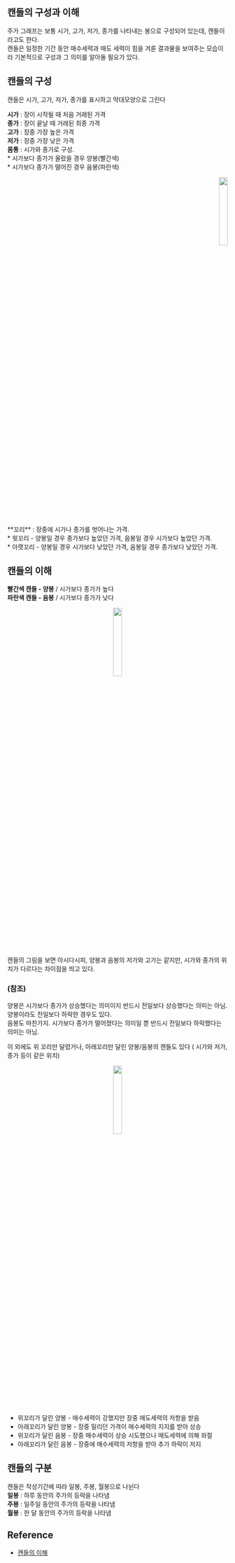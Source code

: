 ## 캔들의 구성과 이해

주가 그래프는 보통 시가, 고가, 저가, 종가를 나타내는 봉으로 구성되어 있는데, 캔들이라고도 한다. <br />
캔들은 일정한 기간 동안 매수세력과 매도 세력이 힘을 겨룬 결과물을 보여주는 모습이라 기본적으로 구성과 그 의미를 알아둘 필요가 있다. <br />

## 캔들의 구성

캔들은 시가, 고가, 저가, 종가를 표시하고 막대모양으로 그린다

**시가** : 장이 시작될 때 처음 거래된 가격 <br />
**종가** : 장이 끝날 때 거래된 최종 가격 <br />
**고가** : 장중 가장 높은 가격 <br />
**저가** : 장중 가장 낮은 가격 <br />
**몸통** : 시가와 종가로 구성. <br />
          * 시가보다 종가가 올랐을 경우 양봉(빨간색) <br />
          * 시가보다 종가가 떨어진 경우 음봉(파란색) <br />
<p align = "right"> <img src = "https://t1.daumcdn.net/cfile/tistory/2223A34B579736F531" width = 20%> </img></p>
**꼬리** : 장중에 시가나 종가를 벗어나는 가격. <br />
  * 윗꼬리 - 양봉일 경우 종가보다 높았던 가격, 음봉일 경우 시가보다 높았던 가격.<br /> 
  * 아랫꼬리 - 양봉일 경우 시가보다 낮았던 가격, 음봉일 경우 종가보다 낮았던 가격.<br />

## 캔들의 이해
**빨간색 캔들 - 양봉** / 시가보다 종가가 높다 <br />
**파란색 캔들 - 음봉** / 시가보다 종가가 낮다 <br />
<p align = "center"> <img src = "https://t1.daumcdn.net/cfile/tistory/2743A74B579736F611" width = 20%> </img></p>

캔들의 그림을 보면 아시다시피, 양봉과 음봉의 저가와 고가는 같지만, 시가와 종가의 위치가 다르다는 차이점을 띄고 있다. <br />

### (참조)
양봉은 시가보다 종가가 상승했다는 의미이지 반드시 전일보다 상승했다는 의미는 아님. <br />
양봉이라도 전일보다 하락한 경우도 있다. <br />
음봉도 마찬가지. 시가보다 종가가 떨어졌다는 의미일 뿐 반드시 전일보다 하락했다는 의미는 아님. <br />

이 외에도 위 꼬리만 달렸거나, 아래꼬리만 달린 양봉/음봉의 캔들도 있다 ( 시가와 저가, 종가 등이 같은 위치) <br />

<p align = "center"> <img src = "https://t1.daumcdn.net/cfile/tistory/2764DB4E57973ACB38" width = 20%> </img></p>

* 위꼬리가 달린 양봉 - 매수세력이 강했지만 장중 매도세력의 저항을 받음 <br />
* 아래꼬리가 달린 양봉 - 장중 밀리던 가격이 매수세력의 지지를 받아 상승 <br />
* 위꼬리가 달린 음봉 - 장중 매수세력이 상승 시도했으나 매도세력에 의해 좌절 <br />
* 아래꼬리가 달린 음봉 - 장중에 매수세력의 저항을 받아 추가 하락이 저지 <br />

## 캔들의 구분
캔들은 작성기간에 따라 일봉, 주봉, 월봉으로 나뉜다 <br />
**일봉** : 하루 동안의 주가의 등락을 나타냄 <br />
**주봉** : 일주일 동안의 주가의 등락을 나타냄 <br />
**월봉** : 한 달 동안의 주가의 등락을 나타냄 <br />

## Reference
* [캔들의 이해](https://wkahd.tistory.com/30?category=569232)
